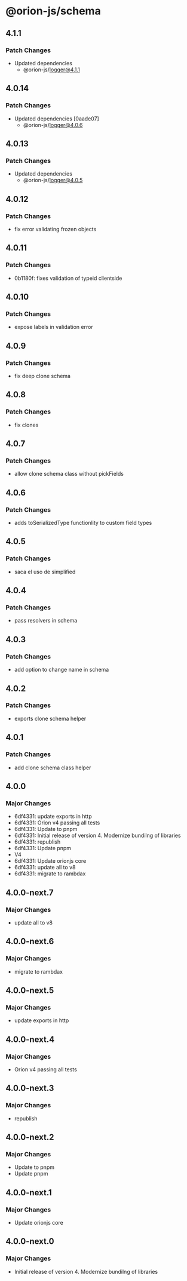 # @orion-js/schema

## 4.1.1

### Patch Changes

- Updated dependencies
  - @orion-js/logger@4.1.1

## 4.0.14

### Patch Changes

- Updated dependencies [0aade07]
  - @orion-js/logger@4.0.6

## 4.0.13

### Patch Changes

- Updated dependencies
  - @orion-js/logger@4.0.5

## 4.0.12

### Patch Changes

- fix error validating frozen objects

## 4.0.11

### Patch Changes

- 0b1180f: fixes validation of typeid clientside

## 4.0.10

### Patch Changes

- expose labels in validation error

## 4.0.9

### Patch Changes

- fix deep clone schema

## 4.0.8

### Patch Changes

- fix clones

## 4.0.7

### Patch Changes

- allow clone schema class without pickFields

## 4.0.6

### Patch Changes

- adds toSerializedType functionlity to custom field types

## 4.0.5

### Patch Changes

- saca el uso de simplified

## 4.0.4

### Patch Changes

- pass resolvers in schema

## 4.0.3

### Patch Changes

- add option to change name in schema

## 4.0.2

### Patch Changes

- exports clone schema helper

## 4.0.1

### Patch Changes

- add clone schema class helper

## 4.0.0

### Major Changes

- 6df4331: update exports in http
- 6df4331: Orion v4 passing all tests
- 6df4331: Update to pnpm
- 6df4331: Initial release of version 4. Modernize bundilng of libraries
- 6df4331: republish
- 6df4331: Update pnpm
- V4
- 6df4331: Update orionjs core
- 6df4331: update all to v8
- 6df4331: migrate to rambdax

## 4.0.0-next.7

### Major Changes

- update all to v8

## 4.0.0-next.6

### Major Changes

- migrate to rambdax

## 4.0.0-next.5

### Major Changes

- update exports in http

## 4.0.0-next.4

### Major Changes

- Orion v4 passing all tests

## 4.0.0-next.3

### Major Changes

- republish

## 4.0.0-next.2

### Major Changes

- Update to pnpm
- Update pnpm

## 4.0.0-next.1

### Major Changes

- Update orionjs core

## 4.0.0-next.0

### Major Changes

- Initial release of version 4. Modernize bundilng of libraries
